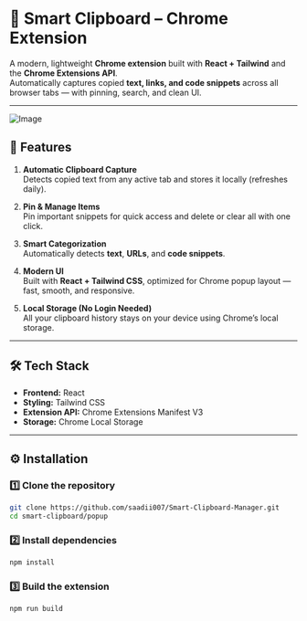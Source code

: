 # 🧠 Smart Clipboard – Chrome Extension

A modern, lightweight **Chrome extension** built with **React + Tailwind** and the **Chrome Extensions API**.  
Automatically captures copied **text, links, and code snippets** across all browser tabs — with pinning, search, and clean UI.

---

![Image](https://github.com/user-attachments/assets/fffc3864-aef8-4cba-87ba-c381e51aabfc)

## 🚀 Features

1. **Automatic Clipboard Capture**  
Detects copied text from any active tab and stores it locally (refreshes daily).

2. **Pin & Manage Items**  
Pin important snippets for quick access and delete or clear all with one click.

3. **Smart Categorization**  
Automatically detects **text**, **URLs**, and **code snippets**.

4. **Modern UI**  
Built with **React + Tailwind CSS**, optimized for Chrome popup layout — fast, smooth, and responsive.

5. **Local Storage (No Login Needed)**  
All your clipboard history stays on your device using Chrome’s local storage.

---

## 🛠️ Tech Stack

- **Frontend:** React
- **Styling:** Tailwind CSS
- **Extension API:** Chrome Extensions Manifest V3
- **Storage:** Chrome Local Storage


---

## ⚙️ Installation

### 1️⃣ Clone the repository
```bash
git clone https://github.com/saadii007/Smart-Clipboard-Manager.git
cd smart-clipboard/popup
```
### 2️⃣ Install dependencies
```bash
npm install
```
### 3️⃣ Build the extension
```bash
npm run build
```
